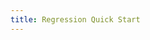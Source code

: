 ```yaml
---
title: Regression Quick Start
---
```


<script>window.location.replace("quick-start-guide-regression");</script>
